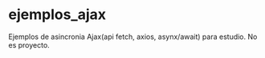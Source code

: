 # ejemplos_ajax
Ejemplos de asincronia Ajax(api fetch, axios, asynx/await) para estudio. No es proyecto.
